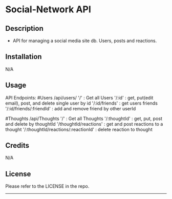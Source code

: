 # Social-Network API

## Description

- API for managing a social media site db. Users, posts and reactions. 


## Installation

N/A

## Usage

API Endpoints:
#Users /api/users/
'/' : Get all Users
'/:id' : get, put(edit email), post, and delete single user by id
'/:id/friends' : get users friends
'/:id/friends/:friendId' : add and remove friend by other userId

#Thoughts /api/Thoughts
'/' : Get all Thoughts
'/:thoughtId' : get, put, post and delete by thoughtId
'/thoughtId/reactions' : get and post reactions to a thought
'/:thoughtId/reactions/:reactionId' : delete reaction to thought

## Credits

N/A

## License

Please refer to the LICENSE in the repo.

---
